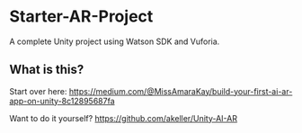 # Starter-AR-Project
A complete Unity project using Watson SDK and Vuforia.

## What is this?

Start over here: https://medium.com/@MissAmaraKay/build-your-first-ai-ar-app-on-unity-8c12895687fa

Want to do it yourself? https://github.com/akeller/Unity-AI-AR
